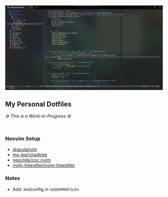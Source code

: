 ![Neovim demo](https://raw.githubusercontent.com/netervati/dotfiles/main/demo/workflow.png)
## My Personal Dotfiles
<i>⚙ This is a Work-in-Progress ⚙</i>

<br>

### Neovim Setup
- [dracula/vim](https://github.com/dracula/vim)
- [ms-jpq/chadtree](https://github.com/ms-jpq/chadtree)
- [neoclide/coc.nvim](https://github.com/neoclide/coc.nvim)
- [nvim-treesitter/nvim-treesitter](https://github.com/nvim-treesitter/nvim-treesitter)

### Notes
- Add .wslconfig in `%USERPROFILE%`
